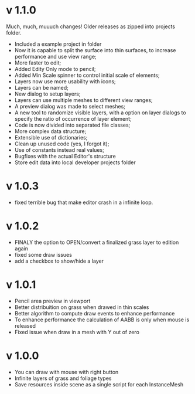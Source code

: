 # v 1.1.0

Much, much, muuuch changes! Older releases as zipped into projects folder.

* Included a example project in folder
* Now it is capable to split the surface into thin surfaces, to increase performance and use view range;
* More faster to edit;
* Added Edity Only mode to pencil;
* Added Min Scale spinner to control initial scale of elements;
* Layers now use more usability with icons;
* Layers can be named;
* New dialog to setup layers;
* Layers can use multiple meshes to different view ranges;
* A preview dialog was made to select meshes;
* A new tool to randomize visible layers, with a option on layer dialogs to specify the ratio of occurrence of layer element;
* Code is now divided into separated file classes;
* More complex data structure;
* Extensible use of dictionaries;
* Clean up unused code (yes, I forgot it);
* Use of constants instead real values;
* Bugfixes with the actual Editor's structure
* Store edit data into local developer projects folder

# v 1.0.3
* fixed terrible bug that make editor crash in a infinite loop.

# v 1.0.2

* FINALY the option to OPEN/convert a finalized grass layer to edition again
* fixed some draw issues
* add a checkbox to show/hide a layer

# v 1.0.1

* Pencil area preview in viewport
* Better distribuition on grass when drawed in thin scales
* Better algorithm to compute draw events to enhance performance
* To enhance performance the calculation of AABB is only when mouse is released
* Fixed issue when draw in a mesh with Y out of zero

# v 1.0.0

* You can draw with mouse with right button
* Infinite layers of grass and foliage types
* Save resources inside scene as a single script for each InstanceMesh

